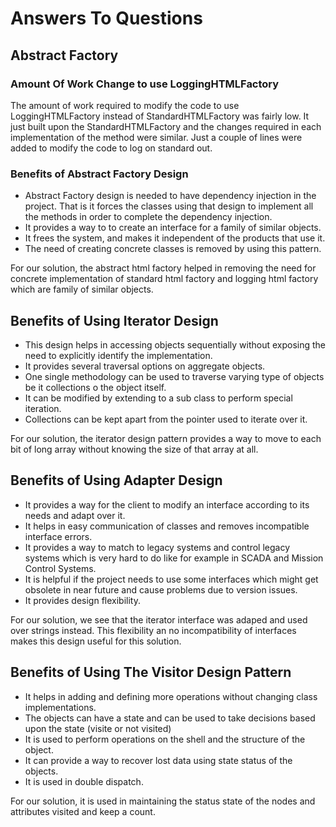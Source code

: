 # Answers To Questions

## Abstract Factory

### Amount Of Work Change to use LoggingHTMLFactory
The amount of work required to modify the code to use LoggingHTMLFactory instead of StandardHTMLFactory was fairly low. It just built upon the StandardHTMLFactory and the changes required in each implementation of the method were similar. Just a couple of lines were added to modify the code to log on standard out.

### Benefits of Abstract Factory Design

- Abstract Factory design is needed to have dependency injection in the project. That is it forces the classes using that design to implement all the methods in order to complete the dependency injection.
- It provides a way to to create an interface for a family of similar objects.
- It frees the system, and makes it independent of the products that use it.
- The need of creating concrete classes is removed by using this pattern.

For our solution, the abstract html factory helped in removing the need for concrete implementation of standard html factory and logging html factory which are family of similar objects.

## Benefits of Using Iterator Design

- This design helps in accessing objects sequentially without exposing the need to explicitly identify the implementation.
- It provides several traversal options on aggregate objects.
- One single methodology can be used to traverse varying type of objects be it collections o the object itself.
- It can be modified by extending to a sub class to perform special iteration.
- Collections can be kept apart from the pointer used to iterate over it.

For our solution, the iterator design pattern provides a way to move to each bit of long array without knowing the size of that array at all.

## Benefits of Using Adapter Design

- It provides a way for the client to modify an interface according to its needs and adapt over it.
- It helps in easy communication of classes and removes incompatible interface errors.
- It provides a way to match to legacy systems and control legacy systems which is very hard to do like for example in SCADA and Mission Control Systems.
- It is helpful if the project needs to use some interfaces which might get obsolete in near future and cause problems due to version issues.
- It provides design flexibility.

For our solution, we see that the iterator interface was adaped and used over strings instead. This flexibility an no incompatibility of interfaces makes this design useful for this solution.


## Benefits of Using The Visitor Design Pattern

- It helps in adding and defining more operations without changing class implementations.
- The objects can have a state and can be used to take decisions based upon the state (visite or not visited)
- It is used to perform operations on the shell and the structure of the object.
- It can provide a way to recover lost data using state status of the objects.
- It is used in double dispatch.

For our solution, it is used in maintaining the status state of the nodes and attributes visited and keep a count.